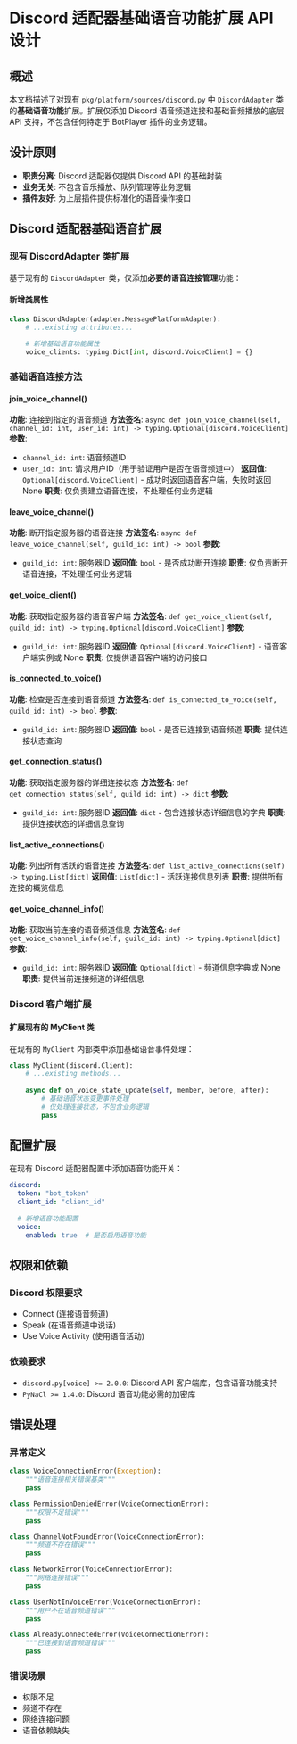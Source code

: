 # Discord 适配器基础语音功能扩展 API 设计

## 概述

本文档描述了对现有 `pkg/platform/sources/discord.py` 中 `DiscordAdapter` 类的**基础语音功能**扩展。扩展仅添加 Discord 语音频道连接和基础音频播放的底层 API 支持，不包含任何特定于 BotPlayer 插件的业务逻辑。

## 设计原则

- **职责分离**: Discord 适配器仅提供 Discord API 的基础封装
- **业务无关**: 不包含音乐播放、队列管理等业务逻辑
- **插件友好**: 为上层插件提供标准化的语音操作接口

## Discord 适配器基础语音扩展

### 现有 DiscordAdapter 类扩展

基于现有的 `DiscordAdapter` 类，仅添加**必要的语音连接管理**功能：

#### 新增类属性
```python
class DiscordAdapter(adapter.MessagePlatformAdapter):
    # ...existing attributes...
    
    # 新增基础语音功能属性
    voice_clients: typing.Dict[int, discord.VoiceClient] = {}
```

### 基础语音连接方法

#### join_voice_channel()
**功能**: 连接到指定的语音频道
**方法签名**: `async def join_voice_channel(self, channel_id: int, user_id: int) -> typing.Optional[discord.VoiceClient]`
**参数**:
- `channel_id: int`: 语音频道ID
- `user_id: int`: 请求用户ID（用于验证用户是否在语音频道中）
**返回值**: `Optional[discord.VoiceClient]` - 成功时返回语音客户端，失败时返回 None
**职责**: 仅负责建立语音连接，不处理任何业务逻辑

#### leave_voice_channel()
**功能**: 断开指定服务器的语音连接
**方法签名**: `async def leave_voice_channel(self, guild_id: int) -> bool`
**参数**:
- `guild_id: int`: 服务器ID
**返回值**: `bool` - 是否成功断开连接
**职责**: 仅负责断开语音连接，不处理任何业务逻辑

#### get_voice_client()
**功能**: 获取指定服务器的语音客户端
**方法签名**: `def get_voice_client(self, guild_id: int) -> typing.Optional[discord.VoiceClient]`
**参数**:
- `guild_id: int`: 服务器ID
**返回值**: `Optional[discord.VoiceClient]` - 语音客户端实例或 None
**职责**: 仅提供语音客户端的访问接口

#### is_connected_to_voice()
**功能**: 检查是否连接到语音频道
**方法签名**: `def is_connected_to_voice(self, guild_id: int) -> bool`
**参数**:
- `guild_id: int`: 服务器ID
**返回值**: `bool` - 是否已连接到语音频道
**职责**: 提供连接状态查询

#### get_connection_status()
**功能**: 获取指定服务器的详细连接状态
**方法签名**: `def get_connection_status(self, guild_id: int) -> dict`
**参数**:
- `guild_id: int`: 服务器ID
**返回值**: `dict` - 包含连接状态详细信息的字典
**职责**: 提供连接状态的详细信息查询

#### list_active_connections()
**功能**: 列出所有活跃的语音连接
**方法签名**: `def list_active_connections(self) -> typing.List[dict]`
**返回值**: `List[dict]` - 活跃连接信息列表
**职责**: 提供所有连接的概览信息

#### get_voice_channel_info()
**功能**: 获取当前连接的语音频道信息
**方法签名**: `def get_voice_channel_info(self, guild_id: int) -> typing.Optional[dict]`
**参数**:
- `guild_id: int`: 服务器ID
**返回值**: `Optional[dict]` - 频道信息字典或 None
**职责**: 提供当前连接频道的详细信息

### Discord 客户端扩展

#### 扩展现有的 MyClient 类
在现有的 `MyClient` 内部类中添加基础语音事件处理：

```python
class MyClient(discord.Client):
    # ...existing methods...
    
    async def on_voice_state_update(self, member, before, after):
        # 基础语音状态变更事件处理
        # 仅处理连接状态，不包含业务逻辑
        pass
```

## 配置扩展

在现有 Discord 适配器配置中添加语音功能开关：

```yaml
discord:
  token: "bot_token"
  client_id: "client_id"
  
  # 新增语音功能配置
  voice:
    enabled: true  # 是否启用语音功能
```

## 权限和依赖

### Discord 权限要求
- Connect (连接语音频道)
- Speak (在语音频道中说话)
- Use Voice Activity (使用语音活动)

### 依赖要求
- `discord.py[voice] >= 2.0.0`: Discord API 客户端库，包含语音功能支持
- `PyNaCl >= 1.4.0`: Discord 语音功能必需的加密库

## 错误处理

### 异常定义
```python
class VoiceConnectionError(Exception):
    """语音连接相关错误基类"""
    pass

class PermissionDeniedError(VoiceConnectionError):
    """权限不足错误"""
    pass

class ChannelNotFoundError(VoiceConnectionError):
    """频道不存在错误"""
    pass

class NetworkError(VoiceConnectionError):
    """网络连接错误"""
    pass

class UserNotInVoiceError(VoiceConnectionError):
    """用户不在语音频道错误"""
    pass

class AlreadyConnectedError(VoiceConnectionError):
    """已连接到语音频道错误"""
    pass
```

### 错误场景
- 权限不足
- 频道不存在
- 网络连接问题
- 语音依赖缺失




